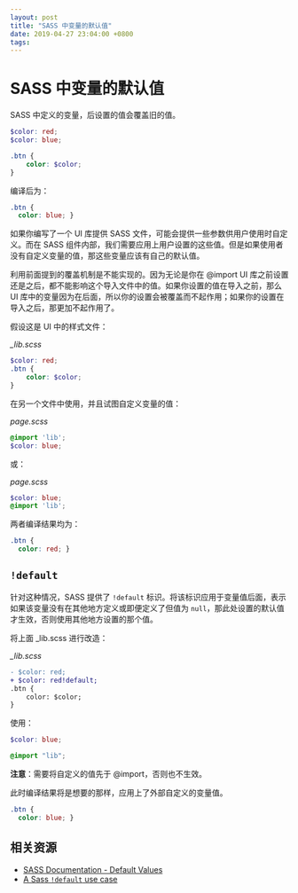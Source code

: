```yaml
---
layout: post
title: "SASS 中变量的默认值"
date: 2019-04-27 23:04:00 +0800
tags: 
---
```

    
SASS 中变量的默认值
===

SASS 中定义的变量，后设置的值会覆盖旧的值。

```scss
$color: red;
$color: blue;

.btn {
    color: $color;
}
```

编译后为：

```css
.btn {
  color: blue; }
```

如果你编写了一个 UI 库提供 SASS 文件，可能会提供一些参数供用户使用时自定义。而在 SASS 组件内部，我们需要应用上用户设置的这些值。但是如果使用者没有自定义变量的值，那这些变量应该有自己的默认值。

利用前面提到的覆盖机制是不能实现的。因为无论是你在 @import UI 库之前设置还是之后，都不能影响这个导入文件中的值。如果你设置的值在导入之前，那么 UI 库中的变量因为在后面，所以你的设置会被覆盖而不起作用；如果你的设置在导入之后，那更加不起作用了。

假设这是 UI 中的样式文件：

_\_lib.scss_
```scss
$color: red;
.btn {
    color: $color;
}
```

在另一个文件中使用，并且试图自定义变量的值：

_page.scss_
```scss
@import 'lib';
$color: blue;
```
或：

_page.scss_
```scss
$color: blue;
@import 'lib';
```
两者编译结果均为：

```css
.btn {
  color: red; }
```

## `!default`

针对这种情况，SASS 提供了 `!default` 标识。将该标识应用于变量值后面，表示如果该变量没有在其他地方定义或即便定义了但值为 `null`，那此处设置的默认值才生效，否则使用其他地方设置的那个值。

将上面 _lib.scss 进行改造：

_\_lib.scss_
```diff
- $color: red;
+ $color: red!default;
.btn {
    color: $color;
}
```

使用：

```scss
$color: blue;

@import "lib";
```

**注意**：需要将自定义的值先于 @import，否则也不生效。

此时编译结果将是想要的那样，应用上了外部自定义的变量值。

```css
.btn {
  color: blue; }
```



## 相关资源

- [SASS Documentation -  Default Values](https://sass-lang.com/documentation/variables#default-values)
- [A Sass `!default` use case](https://thoughtbot.com/blog/sass-default)
    